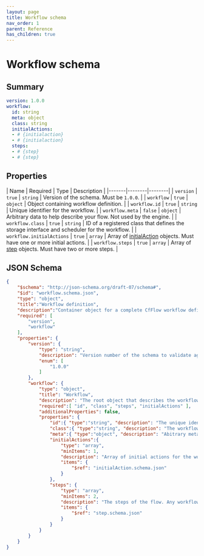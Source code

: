 ```yaml
---
layout: page
title: Workflow schema
nav_order: 1
parent: Reference
has_children: true
---
```


# Workflow schema

## Summary

```yaml
version: 1.0.0
workflow:
  id: string
  meta: object
  class: string
  initialActions:
  - # {initialaction}
  - # {initialaction}
  steps:
  - # {step}
  - # {step}
```

## Properties

| Name | Required | Type | Description |
|-------|--------|--------|
| `version` | `true` | `string` | Version of the schema. Must be `1.0.0`. |
| `workflow` | `true` | `object` | Object containing workflow definition. |
| `workflow.id` | `true` | `string` | Unique identifier for the workflow. |
| `workflow.meta` | `false` | `object` | Arbitrary data to help describe your flow. Not used by the engine. |
| `workflow.class` | `true` | `string` | ID of a registered class that defines the storage interface and scheduler for the workflow. |
| `workflow.initialActions` | `true` | `array` | Array of [initialAction](schema/initialAction.html) objects. Must have one or more initial actions. |
| `workflow.steps` | `true` | `array` | Array of [step](schema/step.html) objects. Must have two or more steps. |

## JSON Schema

```json
{
    "$schema": "http://json-schema.org/draft-07/schema#",
    "$id": "workflow.schema.json",
    "type": "object",
    "title":"Workflow definition",
    "description":"Container object for a complete CfFlow workflow definition",
    "required": [
        "version",
        "workflow"
    ],
    "properties": {
        "version": {
            "type": "string",
            "description": "Version number of the schema to validate against (i.e. this document)",
            "enum": [
                "1.0.0"
            ]
        },
        "workflow": {
            "type": "object",
            "title": "Workflow",
            "description": "The root object that describes the workflow",
            "required":[ "id", "class", "steps", "initialActions" ],
            "additionalProperties": false,
            "properties": {
                "id":{ "type":"string", "description": "The unique identifier for the workflow." },
                "class":{ "type":"string", "description": "The workflow class. Determines what storage class and scheduler to use." },
                "meta":{ "type":"object", "description": "Abitrary metadata that you may use to describe the workflow" },
                "initialActions":{
                    "type": "array",
                    "minItems": 1,
                    "description": "Array of initial actions for the workflow. At least one must be specified to set the first step and perform any other functions and checks.",
                    "items": {
                        "$ref": "initialAction.schema.json"
                    }
                },
                "steps": {
                    "type": "array",
                    "minItems": 2,
                    "description": "The steps of the flow. Any workflow must have at least two steps.",
                    "items": {
                        "$ref": "step.schema.json"
                    }
                }
            }
        }
    }
}
```